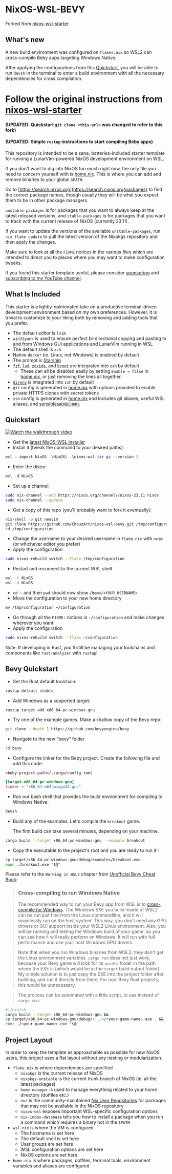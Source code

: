 # NixOS-WSL-BEVY
Forked from [nixos-wsl-starter](https://github.com/LGUG2Z/nixos-wsl-starter)

## What's new
A new build environment was configured on `flakes.nix` so WSL2 can cross-compile Beby apps targeting Windows Native.

After applying the configurations from this [Quickstart](#-Quickstart), you will be able to run `devsh` in the terminal to enter a build environment with all the necessary dependencies for cross compilation.

# Follow the original instructions from [nixos-wsl-starter](https://github.com/LGUG2Z/nixos-wsl-starter)
#### (UPDATED: Quickstart `git clone <this-url>` was changed to refer to this fork)
#### (UPDATED: Simple `rustup` instructions to start compiling Beby apps)

This repository is intended to be a sane, batteries-included starter template
for running a LunarVim-powered NixOS development environment on WSL.

If you don't want to dig into NixOS too much right now, the only file you need
to concern yourself with is [home.nix](home.nix). This is where you can add and
remove binaries to your global `$PATH`.

Go to [https://search.nixos.org](https://search.nixos.org/packages) to find the
correct package names, though usually they will be what you expect them to be
in other package managers.

`unstable-packages` is for packages that you want to always keep at the latest
released versions, and `stable-packages` is for packages that you want to track
with the current release of NixOS (currently 23.11).

If you want to update the versions of the available `unstable-packages`, run
`nix flake update` to pull the latest version of the Nixpkgs repository and
then apply the changes.

Make sure to look at all the `FIXME` notices in the various files which are
intended to direct you to places where you may want to make configuration
tweaks.

If you found this starter template useful, please consider
[sponsoring](https://github.com/sponsors/LGUG2Z) and [subscribing to my YouTube
channel](https://www.youtube.com/channel/UCeai3-do-9O4MNy9_xjO6mg?sub_confirmation=1).

## What Is Included

This starter is a lightly-opinionated take on a productive terminal-driven
development environment based on my own preferences. However, it is trivial to
customize to your liking both by removing and adding tools that you prefer.

* The default editor is `lvim`
* `win32yank` is used to ensure perfect bi-directional copying and pasting to
  and from Windows GUI applications and LunarVim running in WSL
* The default shell is `zsh`
* Native `docker` (ie. Linux, not Windows) is enabled by default
* The prompt is [Starship](https://starship.rs/)
* [`fzf`](https://github.com/junegunn/fzf),
  [`lsd`](https://github.com/lsd-rs/lsd),
  [`zoxide`](https://github.com/ajeetdsouza/zoxide), and
  [`broot`](https://github.com/Canop/broot) are integrated into `zsh` by
  default
    * These can all be disabled easily by setting `enable = false` in
      [home.nix](home.nix), or just removing the lines all together
* [`direnv`](https://github.com/direnv/direnv) is integrated into `zsh` by
  default
* `git` config is generated in [home.nix](home.nix) with options provided to
  enable private HTTPS clones with secret tokens
* `zsh` config is generated in [home.nix](home.nix) and includes git aliases,
  useful WSL aliases, and
  [sensible`$WORDCHARS`](https://lgug2z.com/articles/sensible-wordchars-for-most-developers/)

## Quickstart

[![Watch the walkthrough video](https://img.youtube.com/vi/UmRXXYxq8k4/hqdefault.jpg)](https://www.youtube.com/watch?v=UmRXXYxq8k4)

* Get the [latest NixOS-WSL
  installer](https://github.com/nix-community/NixOS-WSL)
* Install it (tweak the command to your desired paths):
```powershell
wsl --import NixOS .\NixOS\ .\nixos-wsl.tar.gz --version 2

```

* Enter the distro:
```powershell
wsl -d NixOS
```

* Set up a channel:
```bash
sudo nix-channel --add https://nixos.org/channels/nixos-23.11 nixos
sudo nix-channel --update
```

* Get a copy of this repo (you'll probably want to fork it eventually):
```bash
nix-shell -p git neovim
git clone https://github.com/ChouzArt/nixos-wsl-bevy.git /tmp/configuration
cd /tmp/configuration
```

* Change the username to your desired username in `flake.nix` with `nvim` (or whichever editor you prefer)
* Apply the configuration
```bash
sudo nixos-rebuild switch --flake /tmp/configuration
```

* Restart and reconnect to the current WSL shell
```bash
wsl -t NixOS
wsl -d NixOS
```

* `cd ~` and then `pwd` should now show `/home/<YOUR_USERNAME>`
* Move the configuration to your new home directory 
```bash
mv /tmp/configuration ~/configuration
```

* Go through all the `FIXME:` notices in `~/configuration` and make changes
  wherever you want
* Apply the configuration
```bash
sudo nixos-rebuild switch --flake ~/configuration
```

Note: If developing in Rust, you'll still be managing your toolchains and components like `rust-analyzer` with `rustup`!

## Bevy Quickstart
* Set the Rust default toolchain:
```bash
rustup default stable 
```

* Add Windows as a supported target:
```bash
rustup target add x86_64-pc-windows-gnu
```

* Try one of the example games. Make a shallow copy of the Bevy repo:
```bash
git clone --depth 1 https://github.com/bevyengine/bevy
```

* Navigate to the new "bevy" folder
```bash
cd bevy
```

* Configure the linker for the Beby project. Create the following file and add this code:

`<beby-project-path>/.cargo/config.toml`
```toml
[target.x86_64-pc-windows-gnu]
linker = "x86_64-w64-mingw32-gcc"
```

* Run our bash shell that provides the build environment for compiling to Windows Native:
```bash
devsh
```

* Build any of the examples. Let's compile the `breakout` game.

  The first build can take several minutes, depending on your machine.
```bash
cargo build --target x86_64-pc-windows-gnu --example breakout
```

* Copy the executable to the project's root and you are ready to run it !
```bash
cp target/x86_64-pc-windows-gnu/debug/examples/breakout.exe .
exec ./breakout.exe "$@"
```

Please refer to the `Working in WSL2` chapter from [Unofficial Bevy Cheat Book](https://bevy-cheatbook.github.io/platforms/windows/wsl2.html):
> ### Cross-compiling to run Windows Native

> The recommended way to run your Bevy app from WSL is to [cross-compile for
Windows](https://bevy-cheatbook.github.io/setup/cross/linux-windows.html). The Windows EXE you build inside of WSL2 can
be run just fine from the Linux commandline, and it will seamlessly run on the
host system! This way, you don't need any GPU drivers or GUI support inside
your WSL2 Linux environment. Also, you will be running and testing the Windows
build of your game, so you can see how it will really perform on Windows.
It will run with full performance and use your host Windows GPU drivers.

>Note that when you run Windows binaries from WSL2, they don't get the Linux
environment variables. `cargo run` does not just work, because your Bevy game
will look for its `assets` folder in the path where the EXE is (which would be
in the `target` build output folder). My simple solution is to just copy the
EXE into the project folder after building, and run it directly from there.
For non-Bevy Rust projects, this would be unnecessary.

>The process can be automated with a little script, to use instead of `cargo run`:
```sh
#!/bin/sh
cargo build --target x86_64-pc-windows-gnu &&
cp target/x86_64-pc-windows-gnu/debug/<...>/<your-game-name>.exe . &&
exec ./<your-game-name>.exe "$@"
```

## Project Layout

In order to keep the template as approachable as possible for new NixOS users,
this project uses a flat layout without any nesting or modularization.

* `flake.nix` is where dependencies are specified
    * `nixpkgs` is the current release of NixOS
    * `nixpkgs-unstable` is the current trunk branch of NixOS (ie. all the
      latest packages)
    * `home-manager` is used to manage everything related to your home
      directory (dotfiles etc.)
    * `nur` is the community-maintained [Nix User
      Repositories](https://nur.nix-community.org/) for packages that may not
      be available in the NixOS repository
    * `nixos-wsl` exposes important WSL-specific configuration options
    * `nix-index-database` tells you how to install a package when you run a
      command which requires a binary not in the `$PATH`
* `wsl.nix` is where the VM is configured
    * The hostname is set here
    * The default shell is set here
    * User groups are set here
    * WSL configuration options are set here
    * NixOS options are set here
* `home.nix` is where packages, dotfiles, terminal tools, environment variables
  and aliases are configured
